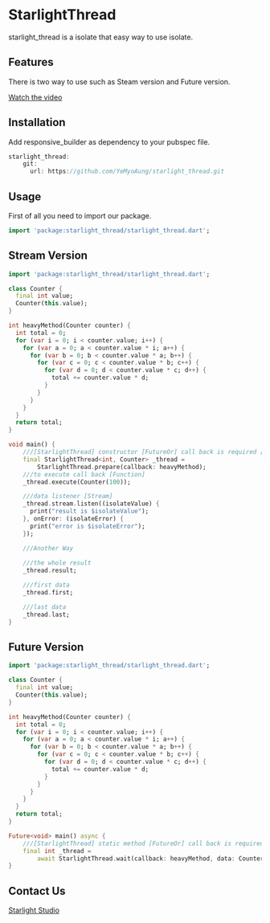 <!-- 
This README describes the package. If you publish this package to pub.dev,
this README's contents appear on the landing page for your package.

For information about how to write a good package README, see the guide for
[writing package pages](https://dart.dev/guides/libraries/writing-package-pages). 

For general information about developing packages, see the Dart guide for
[creating packages](https://dart.dev/guides/libraries/create-library-packages)
and the Flutter guide for
[developing packages and plugins](https://flutter.dev/developing-packages). 
-->

# StarlightThread

starlight_thread is a isolate that easy way to use isolate.

## Features

There is two way to use such as Steam version and Future version.

[Watch the video](https://fb.watch/9uDAyYJW_b/)

## Installation

Add responsive_builder as dependency to your pubspec file.

```dart
starlight_thread: 
    git:
      url: https://github.com/YeMyoAung/starlight_thread.git
```

## Usage

First of all you need to import our package.

```dart
import 'package:starlight_thread/starlight_thread.dart';
```

## Stream Version

```dart
import 'package:starlight_thread/starlight_thread.dart';

class Counter {
  final int value;
  Counter(this.value);
}

int heavyMethod(Counter counter) {
  int total = 0;
  for (var i = 0; i < counter.value; i++) {
    for (var a = 0; a < counter.value * i; a++) {
      for (var b = 0; b < counter.value * a; b++) {
        for (var c = 0; c < counter.value * b; c++) {
          for (var d = 0; d < counter.value * c; d++) {
            total += counter.value * d;
          }
        }
      }
    }
  }
  return total;
}

void main() {
    ///[StarlightThread] constructor [FutureOr] call back is required [bool] distinct is optional
    final StarlightThread<int, Counter> _thread =
        StarlightThread.prepare(callback: heavyMethod);
    ///to execute call back [Function]
    _thread.execute(Counter(100));

    ///data listener [Stream]
    _thread.stream.listen((isolateValue) {
      print("result is $isolateValue");
    }, onError: (isolateError) {
      print("error is $isolateError");
    });

    ///Another Way
    
    ///the whole result
    _thread.result;

    ///first data
    _thread.first;

    ///last data
    _thread.last;
}
```

## Future Version

```dart
import 'package:starlight_thread/starlight_thread.dart';

class Counter {
  final int value;
  Counter(this.value);
}

int heavyMethod(Counter counter) {
  int total = 0;
  for (var i = 0; i < counter.value; i++) {
    for (var a = 0; a < counter.value * i; a++) {
      for (var b = 0; b < counter.value * a; b++) {
        for (var c = 0; c < counter.value * b; c++) {
          for (var d = 0; d < counter.value * c; d++) {
            total += counter.value * d;
          }
        }
      }
    }
  }
  return total;
}

Future<void> main() async {
    ///[StarlightThread] static method [FutureOr] call back is required [T] data is required
    final int _thread =
        await StarlightThread.wait(callback: heavyMethod, data: Counter(100));
}
```

## Contact Us

[Starlight Studio](https://www.facebook.com/starlightstudio.of/)
